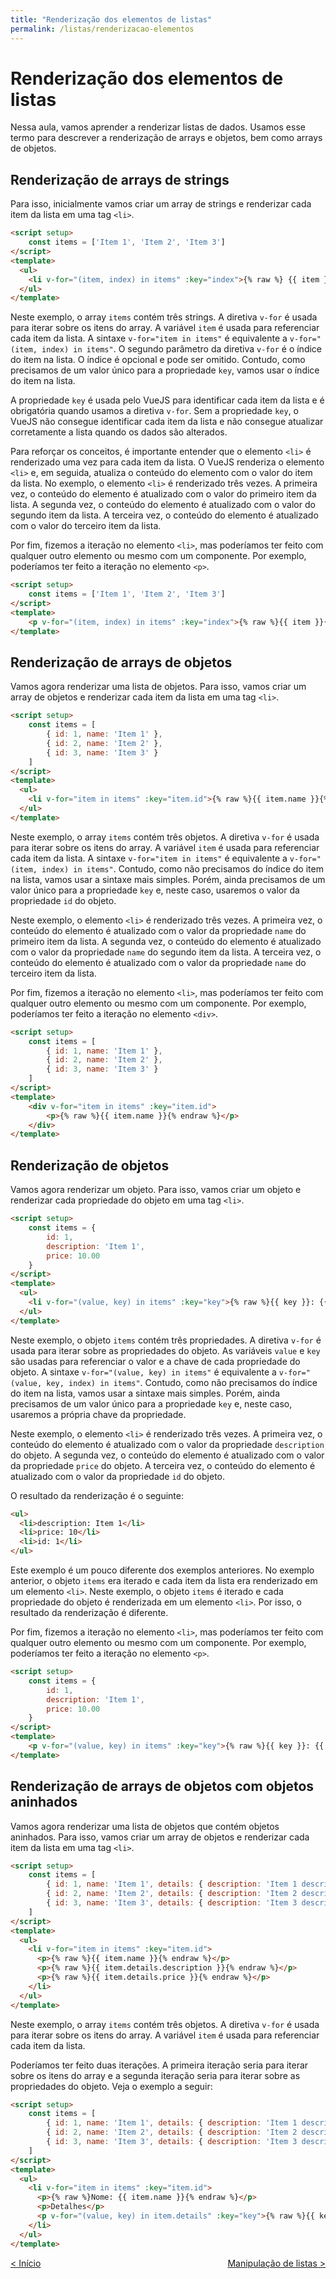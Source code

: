 ```yaml
---
title: "Renderização dos elementos de listas"
permalink: /listas/renderizacao-elementos
---
```


# Renderização dos elementos de listas

Nessa aula, vamos aprender a renderizar listas de dados. Usamos esse termo para descrever a renderização de arrays e objetos, bem como arrays de objetos. 

## Renderização de arrays de strings 

 Para isso, inicialmente vamos criar um array de strings e renderizar cada item da lista em uma tag `<li>`.

```html
<script setup>
    const items = ['Item 1', 'Item 2', 'Item 3']
</script>
<template>
  <ul>
    <li v-for="(item, index) in items" :key="index">{% raw %} {{ item }} {% endraw %}</li>
  </ul>
</template>
```

Neste exemplo, o array `items` contém três strings. A diretiva `v-for` é usada para iterar sobre os itens do array. A variável `item` é usada para referenciar cada item da lista. A sintaxe `v-for="item in items"` é equivalente a `v-for="(item, index) in items"`. O segundo parâmetro da diretiva `v-for` é o índice do item na lista. O índice é opcional e pode ser omitido. Contudo, como precisamos de um valor único para a propriedade `key`, vamos usar o índice do item na lista.

A propriedade `key` é usada pelo VueJS para identificar cada item da lista e é obrigatória quando usamos a diretiva `v-for`. Sem a propriedade `key`, o VueJS não consegue identificar cada item da lista e não consegue atualizar corretamente a lista quando os dados são alterados.

Para reforçar os conceitos, é importante entender que o elemento `<li>` é renderizado uma vez para cada item da lista. O VueJS renderiza o elemento `<li>` e, em seguida, atualiza o conteúdo do elemento com o valor do item da lista. No exemplo, o elemento `<li>` é renderizado três vezes. A primeira vez, o conteúdo do elemento é atualizado com o valor do primeiro item da lista. A segunda vez, o conteúdo do elemento é atualizado com o valor do segundo item da lista. A terceira vez, o conteúdo do elemento é atualizado com o valor do terceiro item da lista.

Por fim, fizemos a iteração no elemento `<li>`, mas poderíamos ter feito com qualquer outro elemento ou mesmo com um componente. Por exemplo, poderíamos ter feito a iteração no elemento `<p>`.

```html
<script setup>
    const items = ['Item 1', 'Item 2', 'Item 3']
</script>
<template>
    <p v-for="(item, index) in items" :key="index">{% raw %}{{ item }}{% endraw %}</p>
</template>
```

## Renderização de arrays de objetos

Vamos agora renderizar uma lista de objetos. Para isso, vamos criar um array de objetos e renderizar cada item da lista em uma tag `<li>`.

```html
<script setup>
    const items = [
        { id: 1, name: 'Item 1' },
        { id: 2, name: 'Item 2' },
        { id: 3, name: 'Item 3' }
    ]
</script>
<template>
  <ul>
    <li v-for="item in items" :key="item.id">{% raw %}{{ item.name }}{% endraw %}</li>
  </ul>
</template>
```

Neste exemplo, o array `items` contém três objetos. A diretiva `v-for` é usada para iterar sobre os itens do array. A variável `item` é usada para referenciar cada item da lista. A sintaxe `v-for="item in items"` é equivalente a `v-for="(item, index) in items"`. Contudo, como não precisamos do índice do item na lista, vamos usar a sintaxe mais simples. Porém, ainda precisamos de um valor único para a propriedade `key` e, neste caso, usaremos o valor da propriedade `id` do objeto.

Neste exemplo, o elemento `<li>` é renderizado três vezes. A primeira vez, o conteúdo do elemento é atualizado com o valor da propriedade `name` do primeiro item da lista. A segunda vez, o conteúdo do elemento é atualizado com o valor da propriedade `name` do segundo item da lista. A terceira vez, o conteúdo do elemento é atualizado com o valor da propriedade `name` do terceiro item da lista.

Por fim, fizemos a iteração no elemento `<li>`, mas poderíamos ter feito com qualquer outro elemento ou mesmo com um componente. Por exemplo, poderíamos ter feito a iteração no elemento `<div>`.

```html
<script setup>
    const items = [
        { id: 1, name: 'Item 1' },
        { id: 2, name: 'Item 2' },
        { id: 3, name: 'Item 3' }
    ]   
</script>
<template>
    <div v-for="item in items" :key="item.id">
        <p>{% raw %}{{ item.name }}{% endraw %}</p>
    </div>
</template>
```

## Renderização de objetos

Vamos agora renderizar um objeto. Para isso, vamos criar um objeto e renderizar cada propriedade do objeto em uma tag `<li>`.

```html
<script setup>
    const items = {
        id: 1,
        description: 'Item 1',
        price: 10.00
    }
</script>
<template>
  <ul>
    <li v-for="(value, key) in items" :key="key">{% raw %}{{ key }}: {{ value }}{% endraw %}</li>
  </ul>
</template>
```

Neste exemplo, o objeto `items` contém três propriedades. A diretiva `v-for` é usada para iterar sobre as propriedades do objeto. As variáveis `value` e `key` são usadas para referenciar o valor e a chave de cada propriedade do objeto. A sintaxe `v-for="(value, key) in items"` é equivalente a `v-for="(value, key, index) in items"`. Contudo, como não precisamos do índice do item na lista, vamos usar a sintaxe mais simples. Porém, ainda precisamos de um valor único para a propriedade `key` e, neste caso, usaremos a própria chave da propriedade.

Neste exemplo, o elemento `<li>` é renderizado três vezes. A primeira vez, o conteúdo do elemento é atualizado com o valor da propriedade `description` do objeto. A segunda vez, o conteúdo do elemento é atualizado com o valor da propriedade `price` do objeto. A terceira vez, o conteúdo do elemento é atualizado com o valor da propriedade `id` do objeto.

O resultado da renderização é o seguinte:

```html
<ul>
  <li>description: Item 1</li>
  <li>price: 10</li>
  <li>id: 1</li>
</ul>
```

Este exemplo é um pouco diferente dos exemplos anteriores. No exemplo anterior, o objeto `items` era iterado e cada item da lista era renderizado em um elemento `<li>`. Neste exemplo, o objeto `items` é iterado e cada propriedade do objeto é renderizada em um elemento `<li>`. Por isso, o resultado da renderização é diferente.

Por fim, fizemos a iteração no elemento `<li>`, mas poderíamos ter feito com qualquer outro elemento ou mesmo com um componente. Por exemplo, poderíamos ter feito a iteração no elemento `<p>`.

```html
<script setup>
    const items = {
        id: 1,
        description: 'Item 1',
        price: 10.00
    }
</script>
<template>
    <p v-for="(value, key) in items" :key="key">{% raw %}{{ key }}: {{ value }}{% endraw %}</p>
</template>
```

## Renderização de arrays de objetos com objetos aninhados

Vamos agora renderizar uma lista de objetos que contém objetos aninhados. Para isso, vamos criar um array de objetos e renderizar cada item da lista em uma tag `<li>`.

```html
<script setup>
    const items = [
        { id: 1, name: 'Item 1', details: { description: 'Item 1 description', price: 10.00 } },
        { id: 2, name: 'Item 2', details: { description: 'Item 2 description', price: 20.00 } },
        { id: 3, name: 'Item 3', details: { description: 'Item 3 description', price: 30.00 } }
    ]
</script>
<template>
  <ul>
    <li v-for="item in items" :key="item.id">
      <p>{% raw %}{{ item.name }}{% endraw %}</p>
      <p>{% raw %}{{ item.details.description }}{% endraw %}</p>
      <p>{% raw %}{{ item.details.price }}{% endraw %}</p>
    </li>
  </ul>
</template>
```

Neste exemplo, o array `items` contém três objetos. A diretiva `v-for` é usada para iterar sobre os itens do array. A variável `item` é usada para referenciar cada item da lista.

Poderíamos ter feito duas iterações. A primeira iteração seria para iterar sobre os itens do array e a segunda iteração seria para iterar sobre as propriedades do objeto. Veja o exemplo a seguir:

```html
<script setup>
    const items = [
        { id: 1, name: 'Item 1', details: { description: 'Item 1 description', price: 10.00 } },
        { id: 2, name: 'Item 2', details: { description: 'Item 2 description', price: 20.00 } },
        { id: 3, name: 'Item 3', details: { description: 'Item 3 description', price: 30.00 } }
    ]
</script>
<template>
  <ul>
    <li v-for="item in items" :key="item.id">
      <p>{% raw %}Nome: {{ item.name }}{% endraw %}</p>
      <p>Detalhes</p>
      <p v-for="(value, key) in item.details" :key="key">{% raw %}{{ key }}: {{ value }}{% endraw %}</p>
    </li>
  </ul>
</template>
```


<span style="display: flex; justify-content: space-between;"><span>[&lt; Início](. "Anterior")</span><span>[Manipulação de listas &gt;](manipulacao-lista.html "Próximo")</span></span>